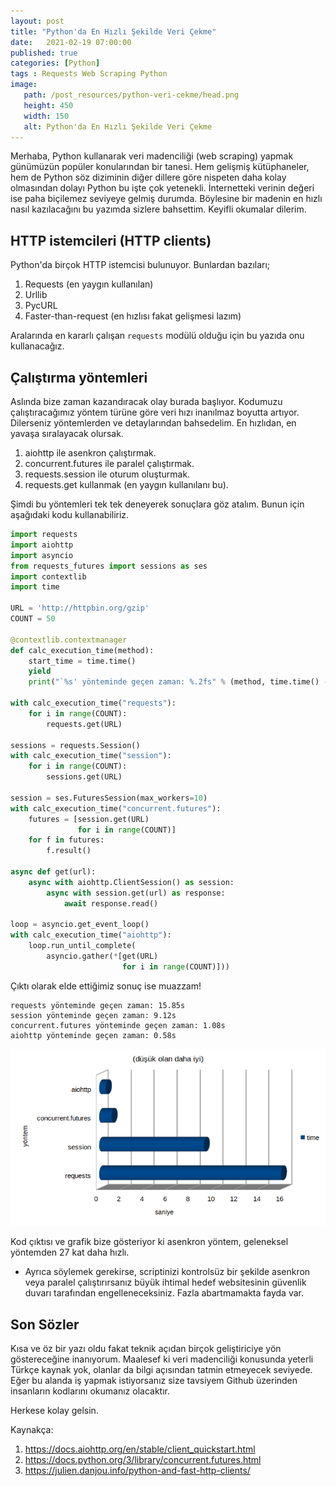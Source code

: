 ```yaml
---
layout: post
title: "Python'da En Hızlı Şekilde Veri Çekme"
date:	2021-02-19 07:00:00
published: true
categories: [Python]
tags : Requests Web Scraping Python
image:
   path: /post_resources/python-veri-cekme/head.png
   height: 450
   width: 150
   alt: Python'da En Hızlı Şekilde Veri Çekme
---
```



Merhaba, Python kullanarak veri madenciliği (web scraping) yapmak günümüzün popüler konularından bir tanesi. Hem gelişmiş kütüphaneler, hem de Python söz diziminin diğer dillere göre nispeten daha kolay olmasından dolayı Python bu işte çok yetenekli. İnternetteki verinin değeri ise paha biçilemez seviyeye gelmiş durumda. Böylesine bir madenin en hızlı nasıl kazılacağını bu yazımda sizlere bahsettim. Keyifli okumalar dilerim.


## HTTP istemcileri (HTTP clients)

Python'da birçok HTTP istemcisi bulunuyor. Bunlardan bazıları;

1. Requests (en yaygın kullanılan)
1. Urllib
1. PycURL
1. Faster-than-request (en hızlısı fakat gelişmesi lazım)

Aralarında en kararlı çalışan `requests` modülü olduğu için bu yazıda onu kullanacağız.

## Çalıştırma yöntemleri

Aslında bize zaman kazandıracak olay burada başlıyor. Kodumuzu çalıştıracağımız yöntem türüne göre veri hızı inanılmaz boyutta artıyor. Dilerseniz yöntemlerden ve detaylarından bahsedelim. En hızlıdan, en yavaşa sıralayacak olursak.

1. aiohttp ile asenkron çalıştırmak.
1. concurrent.futures ile paralel çalıştırmak.
1. requests.session ile oturum oluşturmak.
1. requests.get kullanmak (en yaygın kullanılanı bu).

Şimdi bu yöntemleri tek tek deneyerek sonuçlara göz atalım. Bunun için aşağıdaki kodu kullanabiliriz.

```python
import requests
import aiohttp
import asyncio
from requests_futures import sessions as ses
import contextlib
import time

URL = 'http://httpbin.org/gzip'
COUNT = 50

@contextlib.contextmanager
def calc_execution_time(method):
    start_time = time.time()
    yield
    print("`%s' yönteminde geçen zaman: %.2fs" % (method, time.time() - start_time))

with calc_execution_time("requests"):
    for i in range(COUNT):
        requests.get(URL)

sessions = requests.Session()
with calc_execution_time("session"):
    for i in range(COUNT):
        sessions.get(URL)

session = ses.FuturesSession(max_workers=10)
with calc_execution_time("concurrent.futures"):
    futures = [session.get(URL)
               for i in range(COUNT)]
    for f in futures:
        f.result()

async def get(url):
    async with aiohttp.ClientSession() as session:
        async with session.get(url) as response:
            await response.read()

loop = asyncio.get_event_loop()
with calc_execution_time("aiohttp"):
    loop.run_until_complete(
        asyncio.gather(*[get(URL)
                         for i in range(COUNT)]))
```

Çıktı olarak elde ettiğimiz sonuç ise muazzam!

```
requests yönteminde geçen zaman: 15.85s
session yönteminde geçen zaman: 9.12s
concurrent.futures yönteminde geçen zaman: 1.08s
aiohttp yönteminde geçen zaman: 0.58s
```

![Python kütüphane karşılaştırma](/post_resources/python-veri-cekme/chart.png)

Kod çıktısı ve grafik bize gösteriyor ki asenkron yöntem, geleneksel yöntemden 27 kat daha hızlı.


* Ayrıca söylemek gerekirse, scriptinizi kontrolsüz bir şekilde asenkron veya paralel çalıştırırsanız büyük ihtimal hedef websitesinin güvenlik duvarı tarafından engelleneceksiniz. Fazla abartmamakta fayda var.


## Son Sözler

Kısa ve öz bir yazı oldu fakat teknik açıdan birçok geliştiriciye yön göstereceğine inanıyorum. Maalesef ki veri madenciliği konusunda yeterli Türkçe kaynak yok, olanlar da bilgi açısından tatmin etmeyecek seviyede. Eğer bu alanda iş yapmak istiyorsanız size tavsiyem Github üzerinden insanların kodlarını okumanız olacaktır.

Herkese kolay gelsin.

Kaynakça:
1. https://docs.aiohttp.org/en/stable/client_quickstart.html
1. https://docs.python.org/3/library/concurrent.futures.html
1. https://julien.danjou.info/python-and-fast-http-clients/
